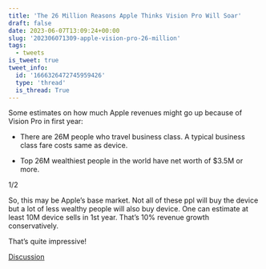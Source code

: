```yaml
---
title: 'The 26 Million Reasons Apple Thinks Vision Pro Will Soar'
draft: false
date: 2023-06-07T13:09:24+00:00
slug: '202306071309-apple-vision-pro-26-million'
tags:
  - tweets
is_tweet: true
tweet_info:
  id: '1666326472745959426'
  type: 'thread'
  is_thread: True
---
```




Some estimates on how much Apple revenues might go up because of Vision Pro in first year:

- There are 26M people who travel business class. A typical business class fare costs same as device.

- Top 26M wealthiest people in the world have net worth of $3.5M or more.

1/2

So, this may be Apple’s base market. Not all of these ppl will buy the device but a lot of less wealthy people will also buy device. One can estimate at least 10M device sells in 1st year. That’s 10% revenue growth conservatively.

That’s quite impressive!

[Discussion](https://x.com/sytelus/status/1666326472745959426)
